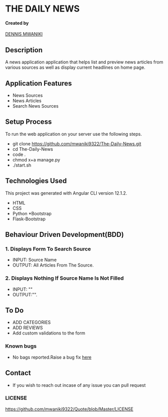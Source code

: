 # THE DAILY NEWS

#### Created by 
[DENNIS MWANIKI]()

## Description
A news application application that helps list and preview news articles from various sources as well as display current headlines on home page.

## Application Features
* News Sources
* News Articles
* Search News Sources

## Setup Process
To run the web application on your server use the following steps.

*  git clone https://github.com/mwaniki9322/The-Daily-News.git
*  cd The-Daily-News
*  code .
*  chmod x+a manage.py
* ./start.sh

## Technologies Used
This project was generated with Angular CLI version 12.1.2. 
* HTML
* CSS
* Python
*Bootstrap
* Flask-Bootstrap


## Behaviour Driven Development(BDD)
### 1. Displays Form To Search Source
* INPUT: Source Name
* OUTPUT: All Articles From The Source.

### 2. Displays Nothing If Source Name Is  Not Filled
* INPUT: ""
* OUTPUT:"". 

## To Do
* ADD CATEGORIES
* ADD REVIEWS
* Add custom validations to the form

### Known bugs
* No bags reported.Raise a bug fix [here](https://github.com/mwaniki9322/The-Daily-News.git)

## Contact
* If you wish to reach out incase of any issue you can pull request

### LICENSE
https://github.com/mwaniki9322/Quote/blob/Master/LICENSE